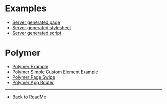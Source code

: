 Examples
========

- [ Server generated page ](./server-generated-page)
- [ Server generated stylesheet ](./server-generated-stylesheet)
- [ Server generated script ](./server-generated-javascript)


# Polymer

- [ Polymer Example ](./polymer-example)
- [ Polymer Simple Custom Element Example ](./polymer-custom)
- [ Polymer Page Swipe](./polymer-page-swipe)
- [ Polymer App Router ](./polymer-app-router)

***

- [ Back to ReadMe ](/ReadMe)

